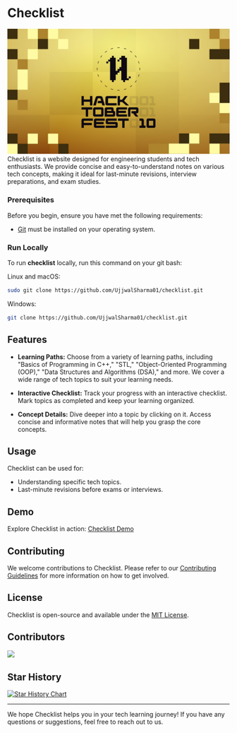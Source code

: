 # Checklist
<img src="Images/hacktoberfest2023.png">
Checklist is a website designed for engineering students and tech enthusiasts. We provide concise and easy-to-understand notes on various tech concepts, making it ideal for last-minute revisions, interview preparations, and exam studies.

### Prerequisites

Before you begin, ensure you have met the following requirements:

* [Git](https://git-scm.com/downloads "Download Git") must be installed on your operating system.

### Run Locally

To run **checklist** locally, run this command on your git bash:

Linux and macOS:

```bash
sudo git clone https://github.com/UjjwalSharma01/checklist.git
```

Windows:

```bash
git clone https://github.com/UjjwalSharma01/checklist.git
```

## Features

- **Learning Paths:** Choose from a variety of learning paths, including "Basics of Programming in C++," "STL," "Object-Oriented Programming (OOP)," "Data Structures and Algorithms (DSA)," and more. We cover a wide range of tech topics to suit your learning needs.

- **Interactive Checklist:** Track your progress with an interactive checklist. Mark topics as completed and keep your learning organized.

- **Concept Details:** Dive deeper into a topic by clicking on it. Access concise and informative notes that will help you grasp the core concepts.

## Usage

Checklist can be used for:

- Understanding specific tech topics.
- Last-minute revisions before exams or interviews.

## Demo

Explore Checklist in action: [Checklist Demo](https://checklist-theta.vercel.app/)

## Contributing

We welcome contributions to Checklist. Please refer to our [Contributing Guidelines](Contributing.md) for more information on how to get involved.

## License

Checklist is open-source and available under the [MIT License](LICENSE).

## Contributors

<a href="https://github.com/UjjwalSharma01/checklist/graphs/contributors">
  <img src="https://contrib.rocks/image?repo=UjjwalSharma01/checklist" />
</a>

## Star History

[![Star History Chart](https://api.star-history.com/svg?repos=UjjwalSharma01/checklist&type=Timeline)](https://star-history.com/#UjjwalSharma01/checklist&Timeline)


---

We hope Checklist helps you in your tech learning journey! If you have any questions or suggestions, feel free to reach out to us.
